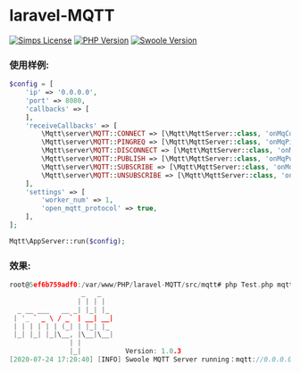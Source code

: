 # laravel-MQTT

[![Simps License](https://poser.pugx.org/simple-swoole/simps/license)](file:///C:/PHP/MQTT/vendor/simple-swoole/simps/LICENSE)
[![PHP Version](https://img.shields.io/badge/php-%3E=7.1-brightgreen.svg)](https://www.php.net/) 
[![Swoole Version](https://img.shields.io/badge/swoole-%3E=4.4.0-brightgreen.svg)](https://github.com/swoole/swoole-src)



### 使用样例:

```php
$config = [
    'ip' => '0.0.0.0',
    'port' => 8080,
    'callbacks' => [
    ],
    'receiveCallbacks' => [
        \Mqtt\server\MQTT::CONNECT => [\Mqtt\MqttServer::class, 'onMqConnect'],
        \Mqtt\server\MQTT::PINGREQ => [\Mqtt\MqttServer::class, 'onMqPingreq'],
        \Mqtt\server\MQTT::DISCONNECT => [\Mqtt\MqttServer::class, 'onMqDisconnect'],
        \Mqtt\server\MQTT::PUBLISH => [\Mqtt\MqttServer::class, 'onMqPublish'],
        \Mqtt\server\MQTT::SUBSCRIBE => [\Mqtt\MqttServer::class, 'onMqSubscribe'],
        \Mqtt\server\MQTT::UNSUBSCRIBE => [\Mqtt\MqttServer::class, 'onMqUnsubscribe'],
    ],
    'settings' => [
        'worker_num' => 1,
        'open_mqtt_protocol' => true,
    ],
];

Mqtt\AppServer::run($config);
```

### 效果:

```c
root@5ef6b759adf0:/var/www/PHP/laravel-MQTT/src/mqtt# php Test.php mqtt:start
                  _   _   
                 | | | |  
  _ __ ___   __ _| |_| |_ 
 | '_ ` _ \ / _` | __| __|
 | | | | | | (_| | |_| |_ 
 |_| |_| |_|\__, |\__|\__|
               | |        
               |_|           Version: 1.0.3
[2020-07-24 17:20:40] [INFO] Swoole MQTT Server running：mqtt://0.0.0.0:8080

```

